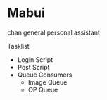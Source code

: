 # Mabui
chan general personal assistant



Tasklist

- Login Script
- Post Script
- Queue Consumers
	- Image Queue
	- OP Queue
